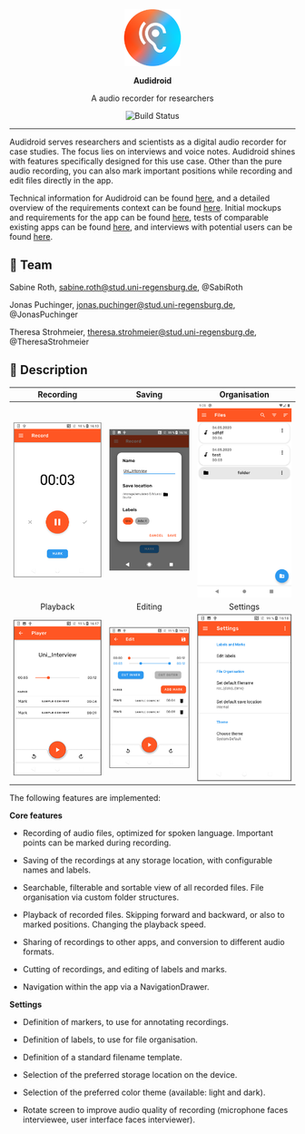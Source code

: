 <div align="center">
    <img src="requirements/mockups/Icon_round.svg" alt="Audidroid Logo" width=100 />
</div>

<div align="center">
    <p><strong>Audidroid</strong></p>
    <p>A audio recorder for researchers</p>
    <img src="https://github.com/UniRegensburg/ase-abschlussprojekte-ws1920-digitales-tonbandgerat-fur-feldstudien/workflows/Minimal%20Android%20CI%20Workflow/badge.svg" alt="Build Status" />
</div>

---

Audidroid serves researchers and scientists as a digital audio recorder for case studies.
The focus lies on interviews and voice notes.
Audidroid shines with features specifically designed for this use case.
Other than the pure audio recording, you can also mark important positions while recording and edit files directly in the app.

Technical information for Audidroid can be found [here](./docs/Setup.md), and a detailed overview of the requirements context can be found [here](./docs/Overview.md).
Initial mockups and requirements for the app can be found [here](./requirements/mockups), tests of comparable existing apps can be found [here](./requirements/App-Tests), and interviews with potential users can be found [here](./requirements/Interviews).


## 🚀 Team

Sabine Roth, sabine.roth@stud.uni-regensburg.de, @SabiRoth

Jonas Puchinger, jonas.puchinger@stud.uni-regensburg.de, @JonasPuchinger

Theresa Strohmeier, theresa.strohmeier@stud.uni-regensburg.de, @TheresaStrohmeier


## 🌟 Description

| Recording | Saving |  Organisation |
|:-:|:-:|:-:|
| <img src="requirements/Screenshots/rec.jpg" width=300 /> | <img src="requirements/Screenshots/save.jpg" width=300 /> | <img src="requirements/Screenshots/files.png" width=300 /> |
| Playback | Editing |  Settings |
| <img src="requirements/Screenshots/play.jpg" width=300 /> | <img src="requirements/Screenshots/edit.jpg" width=300 /> | <img src="requirements/Screenshots/settings.jpg" width=300 /> |

The following features are implemented:

**Core features**

- Recording of audio files, optimized for spoken language. Important points can be marked during recording.

- Saving of the recordings at any storage location, with configurable names and labels.

- Searchable, filterable and sortable view of all recorded files. File organisation via custom folder structures.

- Playback of recorded files. Skipping forward and backward, or also to marked positions. Changing the playback speed.

- Sharing of recordings to other apps, and conversion to different audio formats.

- Cutting of recordings, and editing of labels and marks.

- Navigation within the app via a NavigationDrawer.


**Settings**

- Definition of markers, to use for annotating recordings.

- Definition of labels, to use for file organisation.

- Definition of a standard filename template.

- Selection of the preferred storage location on the device.

- Selection of the preferred color theme (available: light and dark).

- Rotate screen to improve audio quality of recording (microphone faces interviewee, user interface faces interviewer).
